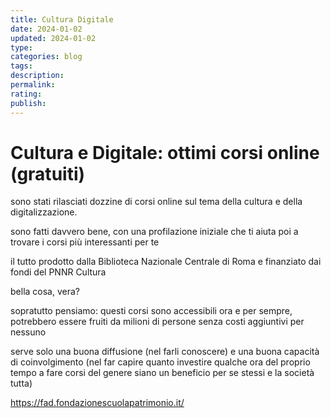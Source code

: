 ```yaml
---
title: Cultura Digitale
date: 2024-01-02
updated: 2024-01-02
type: 
categories: blog
tags: 
description: 
permalink: 
rating: 
publish: 
---
```

# Cultura e Digitale: ottimi corsi online (gratuiti)

sono stati rilasciati dozzine di corsi online sul tema della cultura e della digitalizzazione.

sono fatti davvero bene, con una profilazione iniziale che ti aiuta poi a trovare i corsi più interessanti per te

il tutto prodotto dalla Biblioteca Nazionale Centrale di Roma e finanziato dai fondi del PNNR Cultura

bella cosa, vera?

sopratutto pensiamo: questi corsi sono accessibili ora e per sempre, potrebbero essere fruiti da milioni di persone senza costi aggiuntivi per nessuno

serve solo una buona diffusione (nel farli conoscere) e una buona capacità di coinvolgimento (nel far capire quanto investire qualche ora del proprio tempo a fare corsi del genere siano un beneficio per se stessi e la società tutta)

https://fad.fondazionescuolapatrimonio.it/
